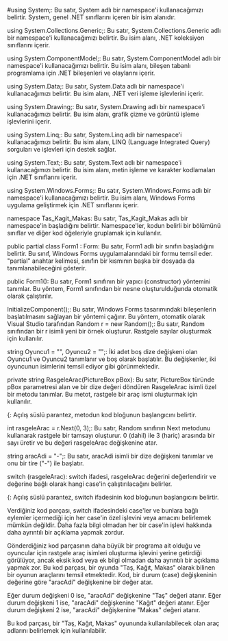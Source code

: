 #using System;:
Bu satır, System adlı bir namespace'i kullanacağımızı belirtir. System, genel .NET sınıflarını içeren bir isim alanıdır.

using System.Collections.Generic;:
Bu satır, System.Collections.Generic adlı bir namespace'i kullanacağımızı belirtir. Bu isim alanı, .NET koleksiyon sınıflarını içerir.

using System.ComponentModel;:
Bu satır, System.ComponentModel adlı bir namespace'i kullanacağımızı belirtir. Bu isim alanı, bileşen tabanlı programlama için .NET bileşenleri ve olaylarını içerir.

using System.Data;:
Bu satır, System.Data adlı bir namespace'i kullanacağımızı belirtir. Bu isim alanı, .NET veri işleme işlevlerini içerir.

using System.Drawing;:
Bu satır, System.Drawing adlı bir namespace'i kullanacağımızı belirtir. Bu isim alanı, grafik çizme ve görüntü işleme işlevlerini içerir.

using System.Linq;:
Bu satır, System.Linq adlı bir namespace'i kullanacağımızı belirtir. Bu isim alanı, LINQ (Language Integrated Query) sorguları ve işlevleri için destek sağlar.

using System.Text;:
Bu satır, System.Text adlı bir namespace'i kullanacağımızı belirtir. Bu isim alanı, metin işleme ve karakter kodlamaları için .NET sınıflarını içerir.

using System.Windows.Forms;:
Bu satır, System.Windows.Forms adlı bir namespace'i kullanacağımızı belirtir. Bu isim alanı, Windows Forms uygulama geliştirmek için .NET sınıflarını içerir.

namespace Tas_Kagit_Makas:
Bu satır, Tas_Kagit_Makas adlı bir namespace'in başladığını belirtir. Namespace'ler, kodun belirli bir bölümünü sınıflar ve diğer kod öğeleriyle gruplamak için kullanılır.

public partial class Form1 : Form:
Bu satır, Form1 adlı bir sınıfın başladığını belirtir. Bu sınıf, Windows Forms uygulamalarındaki bir formu temsil eder. "partial" anahtar kelimesi, sınıfın bir kısmının başka bir dosyada da tanımlanabileceğini gösterir.

public Form1():
Bu satır, Form1 sınıfının bir yapıcı (constructor) yöntemini tanımlar. Bu yöntem, Form1 sınıfından bir nesne oluşturulduğunda otomatik olarak çalıştırılır.

InitializeComponent();:
Bu satır, Windows Forms tasarımındaki bileşenlerin başlatılmasını sağlayan bir yöntemi çağırır. Bu yöntem, otomatik olarak Visual Studio tarafından 
Random r = new Random();: Bu satır, Random sınıfından bir r isimli yeni bir örnek oluşturur. Rastgele sayılar oluşturmak için kullanılır.

string Oyuncu1 = "", Oyuncu2 = "";: İki adet boş dize değişkeni olan Oyuncu1 ve Oyuncu2 tanımlanır ve boş olarak başlatılır. Bu değişkenler, iki oyuncunun isimlerini temsil ediyor gibi görünmektedir.

private string RasgeleArac(PictureBox pBox): Bu satır, PictureBox türünde pBox parametresi alan ve bir dize değeri döndüren RasgeleArac isimli özel bir metodu tanımlar. Bu metot, rastgele bir araç ismi oluşturmak için kullanılır.

{: Açılış süslü parantez, metodun kod bloğunun başlangıcını belirtir.

int rasgeleArac = r.Next(0, 3);: Bu satır, Random sınıfının Next metodunu kullanarak rastgele bir tamsayı oluşturur. 0 (dahil) ile 3 (hariç) arasında bir sayı üretir ve bu değeri rasgeleArac değişkenine atar.

string aracAdi = "-";: Bu satır, aracAdi isimli bir dize değişkeni tanımlar ve onu bir tire ("-") ile başlatır.

switch (rasgeleArac): switch ifadesi, rasgeleArac değerini değerlendirir ve değerine bağlı olarak hangi case'in çalıştırılacağını belirler.

{: Açılış süslü parantez, switch ifadesinin kod bloğunun başlangıcını belirtir.

Verdiğiniz kod parçası, switch ifadesindeki case'ler ve bunlara bağlı eylemler içermediği için her case'in özel işlevini veya amacını belirlemek mümkün değildir. Daha fazla bilgi olmadan her bir case'in işlevi hakkında daha ayrıntılı bir açıklama yapmak zordur.

Gönderdiğiniz kod parçasının daha büyük bir programa ait olduğu ve oyuncular için rastgele araç isimleri oluşturma işlevini yerine getirdiği görülüyor, ancak eksik kod veya ek bilgi olmadan daha ayrıntılı bir açıklama yapmak zor. 
Bu kod parçası, bir oyunda "Taş, Kağıt, Makas" olarak bilinen bir oyunun araçlarını temsil etmektedir. Kod, bir durum (case) değişkeninin değerine göre "aracAdi" değişkenine bir değer atar.

Eğer durum değişkeni 0 ise, "aracAdi" değişkenine "Taş" değeri atanır.
Eğer durum değişkeni 1 ise, "aracAdi" değişkenine "Kağıt" değeri atanır.
Eğer durum değişkeni 2 ise, "aracAdi" değişkenine "Makas" değeri atanır.

Bu kod parçası, bir "Taş, Kağıt, Makas" oyununda kullanılabilecek olan araç adlarını belirlemek için kullanılabilir.

